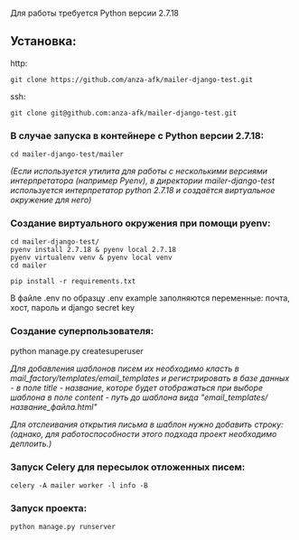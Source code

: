 Для работы требуется Python версии 2.7.18

## Установка:


http: 

    git clone https://github.com/anza-afk/mailer-django-test.git
ssh: 

    git clone git@github.com:anza-afk/mailer-django-test.git

### В случае запуска в контейнере с Python версии 2.7.18:

    cd mailer-django-test/mailer
    
*(Если используется утилита для работы с несколькими версиями интерпретатора (например Pyenv), 
в директории mailer-django-test используется интерпретатор python 2.7.18 и создаётся виртуальное окружение для него)* 

### Создание виртуального окружения при помощи pyenv:

    cd mailer-django-test/
    pyenv install 2.7.18 & pyenv local 2.7.18
    pyenv virtualenv venv & pyenv local venv
    cd mailer

    pip install -r requirements.txt

В файле .env по образцу .env example заполняются переменные:
почта, хост, пароль и django secret key



### Создание суперпользователя:
  
python manage.py createsuperuser

*Для добавления шаблонов писем их необходимо класть в mail_factory/templates/email_templates
и регистрировать в базе данных - в поле title - название, которе будет отображаться при выборе шаблона
в поле content - путь до шаблона вида "email_templates/название_файла.html"*

 *Для отслеивания открытия письма в шаблон нужно добавить строку:
    <img src="{{ image_url }}?client={{ client.id }}&mailing={{mailing}}" height="0px" width="0px"/>
(однако, для работоспособности этого подхода проект необходимо деплоить.)*

### Запуск Celery для пересылок отложенных писем:
    celery -A mailer worker -l info -B

### Запуск проекта:
    python manage.py runserver

